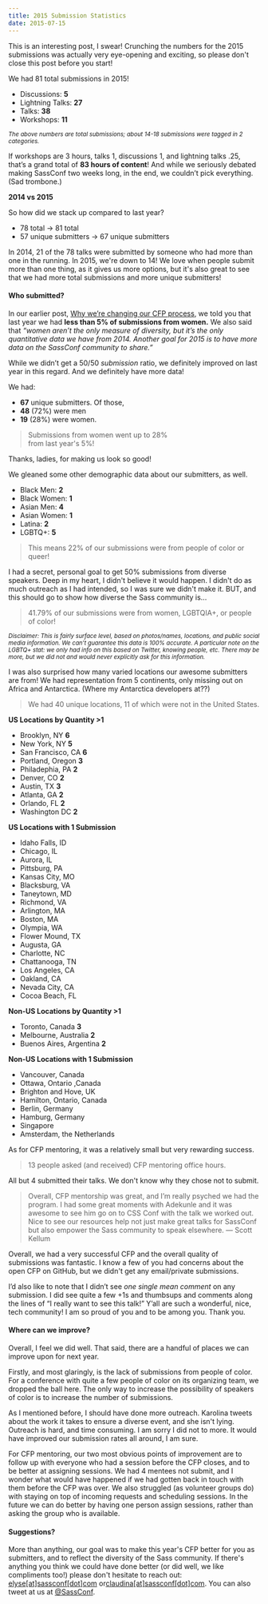 ```yaml
---
title: 2015 Submission Statistics
date: 2015-07-15
---
```


This is an interesting post, I swear! Crunching the numbers for the 2015 submissions was actually very eye-opening and exciting, so please don't close this post before you start!

We had 81 total submissions in 2015!

* Discussions: **5**
* Lightning Talks: **27**
* Talks: **38**
* Workshops: **11**

<em><small>The above numbers are total submissions; about 14-18 submissions were tagged in 2 categories.</small></em>

If workshops are 3 hours, talks 1, discussions 1, and lightning talks .25, that’s a grand total of **83 hours of content**! And while we seriously debated making SassConf two weeks long, in the end, we couldn’t pick everything. (Sad trombone.)

**2014 vs 2015**

So how did we stack up compared to last year?

* 78 total -> 81 total
* 57 unique submitters -> 67 unique submitters

In 2014, 21 of the 78 talks were submitted by someone who had more than one in the running. In 2015, we're down to 14! We love when people submit more than one thing, as it gives us more options, but it's also great to see that we had more total submissions and more unique submitters!


#### Who submitted?

In our earlier post, <a href="/blog/posts/changing-our-cfp/">Why we’re changing our CFP process</a>, we told you that last year we had **less than 5% of submissions from women.** We also said that <em>“women aren’t the only measure of diversity, but it’s the only quantitative data we have from 2014. Another goal for 2015 is to have more data on the SassConf community to share.”</em>

While we didn’t get a 50/50 _submission_ ratio, we definitely improved on last year in this regard. And we definitely have more data!

We had:

* **67** unique submitters. Of those,
* **48** (72%) were men
* **19** (28%) were women. 

> Submissions from women went up to 28%<br/> from last year's 5%!

Thanks, ladies, for making us look so good!

We gleaned some other demographic data about our submitters, as well. 

* Black Men: **2** 
* Black Women: **1**
* Asian Men: **4**
* Asian Women: **1**
* Latina: **2**
* LGBTQ+: **5**

> This means 22% of our submissions were from people of color or queer!

I had a secret, personal goal to get 50% submissions from diverse speakers. Deep in my heart, I didn't believe it would happen. I didn't do as much outreach as I had intended, so I was sure we didn't make it. BUT, and this should go to show how diverse the Sass community is...

> 41.79% of our submissions were from women, LGBTQIA+, or people of color!

<em><small>Disclaimer: This is fairly surface level, based on photos/names, locations, and public social media information. We can’t guarantee this data is 100% accurate. A particular note on the LGBTQ+ stat: we only had info on this based on Twitter, knowing people, etc. There may be more, but we did not and would never explicitly ask for this information.</small></em>

I was also surprised how many varied locations our awesome submitters are from! We had representation from 5 continents, only missing out on Africa and Antarctica. (Where my Antarctica developers at??)

> We had 40 unique locations, 11 of which were not in the United States.

**US Locations by Quantity >1**

* Brooklyn, NY **6**
* New York, NY **5**
* San Francisco, CA **6**
* Portland, Oregon **3**
* Philadephia, PA **2**
* Denver, CO **2**
* Austin, TX **3**
* Atlanta, GA **2**
* Orlando, FL **2**
* Washington DC **2**

**US Locations with 1 Submission**

* Idaho Falls, ID
* Chicago, IL 
* Aurora, IL
* Pittsburg, PA
* Kansas City, MO
* Blacksburg, VA
* Taneytown, MD
* Richmond, VA
* Arlington, MA
* Boston, MA
* Olympia, WA
* Flower Mound, TX
* Augusta, GA
* Charlotte, NC
* Chattanooga, TN
* Los Angeles, CA
* Oakland, CA
* Nevada City, CA
* Cocoa Beach, FL

**Non-US Locations by Quantity >1**

* Toronto, Canada **3**
* Melbourne, Australia **2**
* Buenos Aires, Argentina **2**

**Non-US Locations with 1 Submission**

* Vancouver, Canada
* Ottawa, Ontario ,Canada
* Brighton and Hove, UK
* Hamilton, Ontario, Canada
* Berlin, Germany
* Hamburg, Germany
* Singapore
* Amsterdam, the Netherlands

As for CFP mentoring, it was a relatively small but very rewarding success.

> 13 people asked (and received) CFP mentoring office hours.

All but 4 submitted their talks. We don't know why they chose not to submit.

> Overall, CFP mentorship was great, and I’m really psyched we had the program. I had some great moments with Adekunle and it was awesome to see him go on to CSS Conf with the talk we worked out. Nice to see our resources help not just make great talks for SassConf but also empower the Sass community to speak elsewhere. — Scott Kellum

Overall, we had a very successful CFP and the overall quality of submissions was fantastic. I know a few of you had concerns about the open CFP on GitHub, but we didn't get any email/private submissions.

I’d also like to note that I didn’t see _one single mean comment_ on any submission. I did see quite a few +1s and thumbsups and comments along the lines of “I really want to see this talk!” Y’all are such a wonderful, nice, tech community! I am so proud of you and to be among you. Thank you.

#### Where can we improve?

Overall, I feel we did well. That said, there are a handful of places we can improve upon for next year.

Firstly, and most glaringly, is the lack of submissions from people of color. For a conference with quite a few people of color on its organizing team, we dropped the ball here. The only way to increase the possibility of speakers of color is to increase the number of submissions.

As I mentioned before, I should have done more outreach. Karolina tweets about the work it takes to ensure a diverse event, and she isn't lying. Outreach is hard, and time consuming. I am sorry I did not to more. It would have improved our submission rates all around, I am sure.

For CFP mentoring, our two most obvious points of improvement are to follow up with everyone who had a session before the CFP closes, and to be better at assigning sessions. We had 4 mentees not submit, and I wonder what would have happened if we had gotten back in touch with them before the CFP was over. We also struggled (as volunteer groups do) with staying on top of incoming requests and scheduling sessions. In the future we can do better by having one person assign sessions, rather than asking the group who is available.


#### Suggestions?

More than anything, our goal was to make this year's CFP better for you as submitters, and to reflect the diversity of the Sass community. If there's anything you think we could have done better (or did well, we like compliments too!) please don't hesitate to reach out: <a href="mailto:elyse@sassconf.com">elyse[at]sassconf[dot]com</a> or<a href="mailto:claudina@sassconf.com">claudina[at]sassconf[dot]com</a>. You can also tweet at us at <a href="http://twitter.com/sassconf">@SassConf</a>.